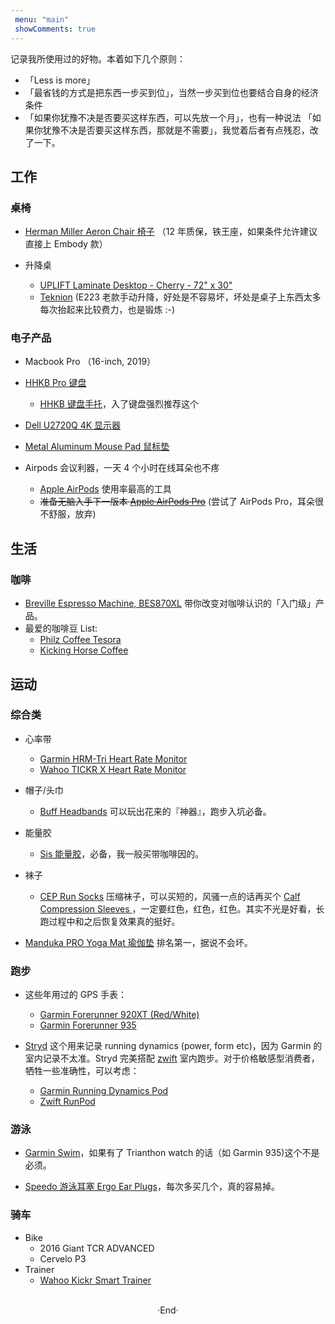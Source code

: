 ```yaml
---
 menu: "main"
 showComments: true
---
```


记录我所使用过的好物。本着如下几个原则：
-  「Less is more」
-  「最省钱的方式是把东西一步买到位」，当然一步买到位也要结合自身的经济条件
-  「如果你犹豫不决是否要买这样东西，可以先放一个月」，也有一种说法 「如果你犹豫不决是否要买这样东西，那就是不需要」，我觉着后者有点残忍，改了一下。


## 工作

### 桌椅
- [Herman Miller Aeron Chair 椅子](https://amzn.to/2XJILXN) （12 年质保，铁王座，如果条件允许建议直接上 Embody 款）

-  升降桌
   -  [UPLIFT Laminate Desktop - Cherry - 72" x 30"](https://www.upliftdesk.com/uplift-v2-laminate-standing-desk/)
   -  [Teknion](https://www.teknion.com/ca/products/landing-pages/sit-stand) (E223 老款手动升降，好处是不容易坏，坏处是桌子上东西太多每次抬起来比较费力，也是锻炼 :-)
  

### 电子产品
- Macbook Pro （16-inch, 2019）

- [HHKB Pro 键盘](https://amzn.to/2ZhrTtR)
  - [HHKB 键盘手托](https://amzn.to/3bIQg64)，入了键盘强烈推荐这个

- [Dell U2720Q 4K 显示器](https://amzn.to/3bIxSui)

- [Metal Aluminum Mouse Pad 鼠标垫](https://amzn.to/3dW6OsS) 

- Airpods 会议利器，一天 4 个小时在线耳朵也不疼
  - [Apple AirPods](https://amzn.to/3dZ2l8I) 使用率最高的工具
  - ~~准备无脑入手下一版本 [Apple AirPods Pro](https://amzn.to/2Zi8SaI)~~ (尝试了 AirPods Pro，耳朵很不舒服，放弃)


## 生活

### 咖啡

- [Breville Espresso Machine, BES870XL](https://amzn.to/2TiBOvg) 带你改变对咖啡认识的「入门级」产品。
- 最爱的咖啡豆 List: 
  - [Philz Coffee Tesora](https://amzn.to/2XcZ6Uz)
  - [Kicking Horse Coffee](https://amzn.to/2TitRWK)

## 运动

### 综合类

- 心率带
  - [Garmin HRM-Tri Heart Rate Monitor](https://amzn.to/2ZiozhQ)
  - [Wahoo TICKR X Heart Rate Monitor ](https://amzn.to/3cPFaxx)

- 帽子/头巾
  - [Buff Headbands](https://amzn.to/2Ak4MUV) 可以玩出花来的『神器』，跑步入坑必备。

- 能量胶
  - [Sis 能量胶](https://amzn.to/2TSlpOg)，必备，我一般买带咖啡因的。

- 袜子 
  - [CEP Run Socks](https://amzn.to/2TUa7Jz) 压缩袜子，可以买短的，风骚一点的话再买个 [Calf Compression Sleeves ](https://amzn.to/2ZQLxNk)，一定要红色，红色，红色。其实不光是好看，长跑过程中和之后恢复效果真的挺好。

- [Manduka PRO Yoga Mat 瑜伽垫](https://amzn.to/2MdoUKW) 排名第一，据说不会坏。

### 跑步
- 这些年用过的 GPS 手表：
  - [Garmin Forerunner 920XT (Red/White)](https://amzn.to/2ZRQnKr)
  - [Garmin Forerunner 935](https://amzn.to/2LHCaY2)

- [Stryd](https://www.stryd.com/) 这个用来记录 running dynamics (power, form etc)，因为 Garmin 的室内记录不太准。Stryd 完美搭配 [zwift](https://zwift.com/) 室内跑步。对于价格敏感型消费者，牺牲一些准确性，可以考虑：
  - [Garmin Running Dynamics Pod](https://amzn.to/2ZS7yvl)
  - [Zwift RunPod](https://amzn.to/2XMnlcw)

### 游泳
- [Garmin Swim](https://amzn.to/2XjnJiy)，如果有了 Trianthon watch 的话（如 Garmin 935)这个不是必须。

- [Speedo 游泳耳塞 Ergo Ear Plugs](https://amzn.to/2Tkb7pS)，每次多买几个，真的容易掉。

### 骑车
- Bike
  - 2016 Giant TCR ADVANCED
  - Cervelo P3
- Trainer
  - [Wahoo Kickr Smart Trainer](https://www.wahoofitness.com/devices/bike-trainers/wahoo-kickr-powertrainer)

<br>
<center>  ·End·  </center>